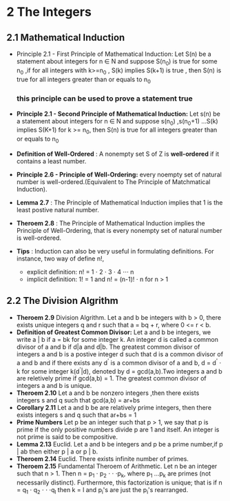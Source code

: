 # 2 The Integers
## 2.1 Mathematical Induction
+ Principle 2.1 - First Principle of Mathematical Induction:
  Let S(n) be a statement about integers for n $\in$ N and suppose S(n<sub>0</sub>) is true for some n<sub>0</sub>
  ,if for all integers with k>=n<sub>0</sub> , S(k) implies S(k+1) is true , then S(n) is true for all integers greater than or equals to n<sub>0</sub>

  ### this principle can be used to prove a statement true 
+ **Principle 2.1 - Second Principle of Mathematical Induction:**
  Let s(n) be a statement about integers for n $\in$ N and suppose s(n<sub>0</sub>) ,s(n<sub>0</sub>+1) ...S(k) implies S(K+1) for k >= n<sub>0</sub>, then S(n) is true for all integers greater than or equals to n<sub>0</sub>

+ **Definition of Well-Ordered** : A nonempty set S of Z is **well-ordered** if it contains a least number.
+ **Principle 2.6 - Principle of Well-Ordering:** every noempty set of natural number is well-ordered.(Equivalent to The Principle of Matchmatical Induction).
+ **Lemma 2.7** : The Principle of Mathematical Induction implies that 1 is the least postive natural number.
+ **Theroem 2.8** : The Principle of Mathematical Induction implies the Principle of Well-Ordering, that is every nonempty set of natural number is well-ordered.
+ **Tips** : Induction can also be very useful in formulating definitions. For instance, two way of define n!,
  - explicit definition: n! = 1 $\cdot$ 2 $\cdot$ 3 $\cdot$ 4 $\cdot$$\cdot$$\cdot$ n
  - implicit definition: 1! = 1 and n! = (n-1)! $\cdot$ n for n > 1
## 2.2 The Division Algrithm

+ **Theroem 2.9** Division Algrithm. Let a and b be integers with b > 0, there exists unique integers q and r such that a = bq + r, where 0 <= r < b.
+ **Definition of Greatest Common Divisor:**  Let a and b be integers, we write a | b if a = bk for some integer k. An integer d is called a common divisor of a and b if d|a and d|b. The greatest common divisor of integers a and b is a postive integer d such that d is a common divisor of a and b and if there exists any d<sup>'</sup> is a common divisor of a and b, d = d<sup>'</sup> $\cdot$ k for some integer k(d<sup>'</sup>|d), denoted by d = gcd(a,b).Two integers a and b are reletively prime if gcd(a,b) = 1. The greatest common divisor of integers a and b is unique.
+ **Theroem 2.10** Let a and b be nonzero integers ,then there exists integers s and q such that 
   gcd(a,b) = ar+bs
+ **Corollary 2.11** Let a and b be are relatively prime integers, then there exists integers s and q such that ar+bs = 1
+ **Prime Numbers** Let p be an integer such that p > 1, we say that p is prime if the only positive numbers divide p are 1 and itself. An integer is not prime is said to be compositive.
+ **Lemma 2.13** Euclid. Let a and b be integers and p be a prime number,if p | ab then either p | a or p | b.
+ **Theroem 2.14** Euclid. There exists infinite number of primes.
+ **Theroem 2.15** Fundamental Theroem of Arithmetic. Let n be  an integer such that n > 1. Then n = p<sub>1</sub> $\cdot$ p<sub>2</sub> $\cdot$ $\cdot$ $\cdot$p<sub>k</sub>, where p<sub>1</sub> ...p<sub>k</sub> are primes (not necessarily distinct). Furthermore, this factorization is unique; that is if n = q<sub>1</sub> $\cdot$ q<sub>2</sub> $\cdot$ $\cdot$ $\cdot$q<sub>l</sub> then k = l and p<sub>i</sub>'s are just the p<sub>i</sub>'s rearranged.
